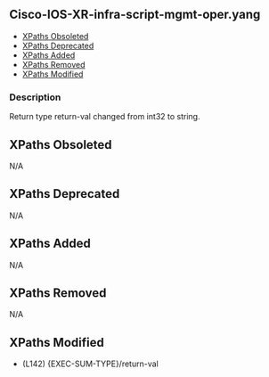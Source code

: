 ## Cisco-IOS-XR-infra-script-mgmt-oper.yang

- [XPaths Obsoleted](#xpaths-obsoleted)
- [XPaths Deprecated](#xpaths-deprecated)
- [XPaths Added](#xpaths-added)
- [XPaths Removed](#xpaths-removed)
- [XPaths Modified](#xpaths-modified)

### Description

Return type return-val changed from int32 to string.

## XPaths Obsoleted

N/A

## XPaths Deprecated

N/A

## XPaths Added

N/A

## XPaths Removed

N/A

## XPaths Modified

- (L142)	{EXEC-SUM-TYPE}/return-val

